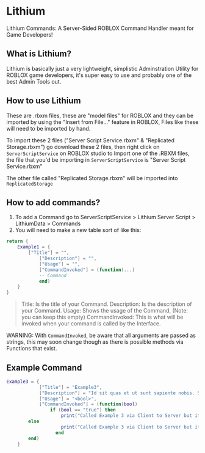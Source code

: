 # Lithium
Lithium Commands: A Server-Sided ROBLOX Command Handler meant for Game Developers!


## What is Lithium?
Lithium is basically just a very lightweight, simplistic Adminstration Utility for ROBLOX game developers, it's super easy to use and probably one of the best Admin Tools out.


## How to use Lithium
These are .rbxm files, these are "model files" for ROBLOX and they can be imported by using the "Insert from File..." feature in ROBLOX,
Files like these will need to be imported by hand.

To import these 2 files ("Server Script Service.rbxm" & "Replicated Storage.rbxm") go download these 2 files, then right click on `ServerScriptService` on ROBLOX studio to Import one of the .RBXM files, the file that you'd be importing in `ServerScriptService` is "Server Script Service.rbxm"


The other file called "Replicated Storage.rbxm" will be imported into `ReplicatedStorage`


## How to add commands?
1. To add a Command go to ServerScriptService > Lithium Server Script > LithiumData > Commands
2. You will need to make a new table sort of like this:
```lua
return {
    Example1 = {
        ["Title"] = "",
		    ["Description"] = "",
		    ["Usage"] = "",
		    ["CommandInvoked"] = (function(...)
            -- Command
		    end)
    }
}
```

> Title: Is the title of your Command.
> Description: Is the description of your Command.
> Usage: Shows the usage of the Command, (Note: you can keep this empty)
> CommandInvoked: This is what will be invoked when your command is called by the Interface.

WARNING: With `CommandInvoked`, be aware that all arguments are passed as strings, this may soon change though as there is possible methods via Functions that exist.


## Example Command
```lua
Example3 = {
		    ["Title"] = "Example3",
		    ["Description"] = "Id sit quas et ut sunt sapiente nobis. Sint aut quibusdam sed quisquam excepturi et. Autem modi quisquam fugiat.",
		    ["Usage"] = "<bool>",
		    ["CommandInvoked"] = (function(bool)
			    if (bool == "true") then
				    print("Called Example 3 via Client to Server but it's a Bool = true")
        else
				    print("Called Example 3 via Client to Server but it's a Bool = false")
			      end
        end)
    }
```
